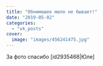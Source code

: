 ```yaml
---
title: "Обнимашек мало не бывает!"
date: "2019-05-02"
categories: 
  - "vk_posts"
cover:
  image: "images/456241475.jpg"
---
```


За фото спасибо \[id2935468|Юле\]

